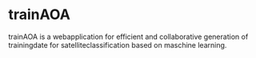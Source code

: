 # trainAOA
trainAOA is a webapplication for efficient and collaborative generation of trainingdate for satelliteclassification based on maschine learning.
